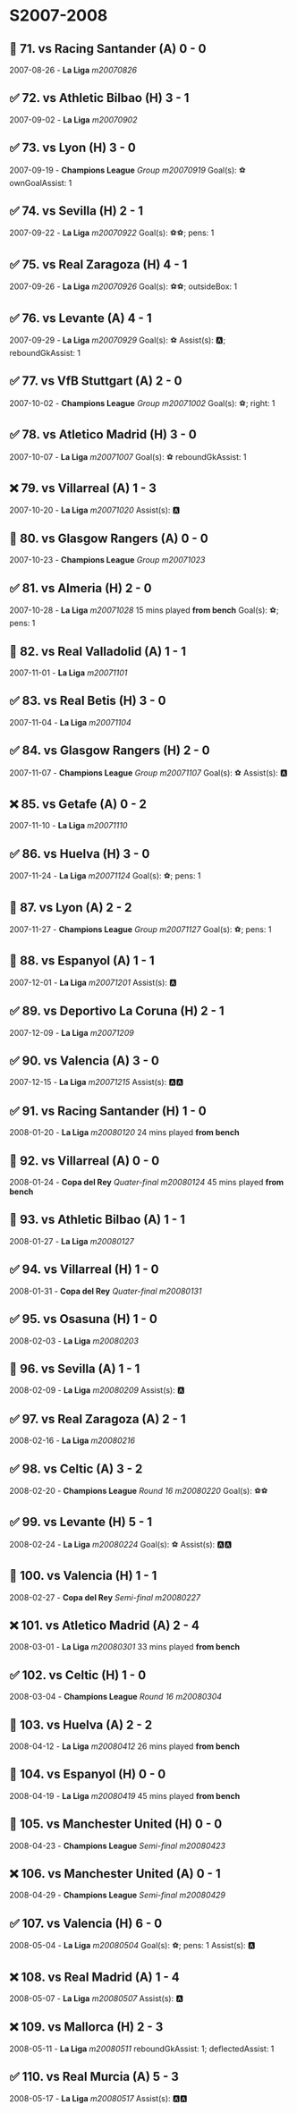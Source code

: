# S2007-2008
##  🤝 71. vs Racing Santander (A) 0 - 0
2007-08-26 - **La Liga**  *m20070826*

##  ✅ 72. vs Athletic Bilbao (H) 3 - 1
2007-09-02 - **La Liga**  *m20070902*

##  ✅ 73. vs Lyon (H) 3 - 0
2007-09-19 - **Champions League** *Group* *m20070919*
Goal(s): ⚽
ownGoalAssist: 1

##  ✅ 74. vs Sevilla (H) 2 - 1
2007-09-22 - **La Liga**  *m20070922*
Goal(s): ⚽⚽; pens: 1

##  ✅ 75. vs Real Zaragoza (H) 4 - 1
2007-09-26 - **La Liga**  *m20070926*
Goal(s): ⚽⚽; outsideBox: 1

##  ✅ 76. vs Levante (A) 4 - 1
2007-09-29 - **La Liga**  *m20070929*
Goal(s): ⚽
Assist(s): 🅰️; reboundGkAssist: 1

##  ✅ 77. vs VfB Stuttgart (A) 2 - 0
2007-10-02 - **Champions League** *Group* *m20071002*
Goal(s): ⚽; right: 1

##  ✅ 78. vs Atletico Madrid (H) 3 - 0
2007-10-07 - **La Liga**  *m20071007*
Goal(s): ⚽
reboundGkAssist: 1

##  ❌ 79. vs Villarreal (A) 1 - 3
2007-10-20 - **La Liga**  *m20071020*
Assist(s): 🅰️

##  🤝 80. vs Glasgow Rangers (A) 0 - 0
2007-10-23 - **Champions League** *Group* *m20071023*

##  ✅ 81. vs Almeria (H) 2 - 0
2007-10-28 - **La Liga**  *m20071028*
15 mins played **from bench**
Goal(s): ⚽; pens: 1

##  🤝 82. vs Real Valladolid (A) 1 - 1
2007-11-01 - **La Liga**  *m20071101*

##  ✅ 83. vs Real Betis (H) 3 - 0
2007-11-04 - **La Liga**  *m20071104*

##  ✅ 84. vs Glasgow Rangers (H) 2 - 0
2007-11-07 - **Champions League** *Group* *m20071107*
Goal(s): ⚽
Assist(s): 🅰️

##  ❌ 85. vs Getafe (A) 0 - 2
2007-11-10 - **La Liga**  *m20071110*

##  ✅ 86. vs Huelva (H) 3 - 0
2007-11-24 - **La Liga**  *m20071124*
Goal(s): ⚽; pens: 1

##  🤝 87. vs Lyon (A) 2 - 2
2007-11-27 - **Champions League** *Group* *m20071127*
Goal(s): ⚽; pens: 1

##  🤝 88. vs Espanyol (A) 1 - 1
2007-12-01 - **La Liga**  *m20071201*
Assist(s): 🅰️

##  ✅ 89. vs Deportivo La Coruna (H) 2 - 1
2007-12-09 - **La Liga**  *m20071209*

##  ✅ 90. vs Valencia (A) 3 - 0
2007-12-15 - **La Liga**  *m20071215*
Assist(s): 🅰️🅰️

##  ✅ 91. vs Racing Santander (H) 1 - 0
2008-01-20 - **La Liga**  *m20080120*
24 mins played **from bench**

##  🤝 92. vs Villarreal (A) 0 - 0
2008-01-24 - **Copa del Rey** *Quater-final* *m20080124*
45 mins played **from bench**

##  🤝 93. vs Athletic Bilbao (A) 1 - 1
2008-01-27 - **La Liga**  *m20080127*

##  ✅ 94. vs Villarreal (H) 1 - 0
2008-01-31 - **Copa del Rey** *Quater-final* *m20080131*

##  ✅ 95. vs Osasuna (H) 1 - 0
2008-02-03 - **La Liga**  *m20080203*

##  🤝 96. vs Sevilla (A) 1 - 1
2008-02-09 - **La Liga**  *m20080209*
Assist(s): 🅰️

##  ✅ 97. vs Real Zaragoza (A) 2 - 1
2008-02-16 - **La Liga**  *m20080216*

##  ✅ 98. vs Celtic (A) 3 - 2
2008-02-20 - **Champions League** *Round 16* *m20080220*
Goal(s): ⚽⚽

##  ✅ 99. vs Levante (H) 5 - 1
2008-02-24 - **La Liga**  *m20080224*
Goal(s): ⚽
Assist(s): 🅰️🅰️

##  🤝 100. vs Valencia (H) 1 - 1
2008-02-27 - **Copa del Rey** *Semi-final* *m20080227*

##  ❌ 101. vs Atletico Madrid (A) 2 - 4
2008-03-01 - **La Liga**  *m20080301*
33 mins played **from bench**

##  ✅ 102. vs Celtic (H) 1 - 0
2008-03-04 - **Champions League** *Round 16* *m20080304*

##  🤝 103. vs Huelva (A) 2 - 2
2008-04-12 - **La Liga**  *m20080412*
26 mins played **from bench**

##  🤝 104. vs Espanyol (H) 0 - 0
2008-04-19 - **La Liga**  *m20080419*
45 mins played **from bench**

##  🤝 105. vs Manchester United (H) 0 - 0
2008-04-23 - **Champions League** *Semi-final* *m20080423*

##  ❌ 106. vs Manchester United (A) 0 - 1
2008-04-29 - **Champions League** *Semi-final* *m20080429*

##  ✅ 107. vs Valencia (H) 6 - 0
2008-05-04 - **La Liga**  *m20080504*
Goal(s): ⚽; pens: 1
Assist(s): 🅰️

##  ❌ 108. vs Real Madrid (A) 1 - 4
2008-05-07 - **La Liga**  *m20080507*
Assist(s): 🅰️

##  ❌ 109. vs Mallorca (H) 2 - 3
2008-05-11 - **La Liga**  *m20080511*
reboundGkAssist: 1; deflectedAssist: 1

##  ✅ 110. vs Real Murcia (A) 5 - 3
2008-05-17 - **La Liga**  *m20080517*
Assist(s): 🅰️🅰️